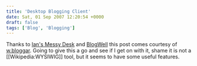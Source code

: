 ```yaml
---
title: 'Desktop Blogging Client'
date: Sat, 01 Sep 2007 12:20:54 +0000
draft: false
tags: ['Blog', 'Blogging']
---
```


Thanks to [Ian's Messy Desk](http://www.ismckenzie.com/2005/11/desktop_blogging_clients_1.html "Ian's Messy Desk") and [BlogWell](http://blogwell.wordpress.com/2007/03/17/using-wbloggar-for-wordpress-blogs/ "BlogWell") this post comes courtesy of [w.bloggar](http://www.wbloggar.com/ "w.bloggar"). Going to give this a go and see if I get on with it, shame it is not a \[\[Wikipedia:WYSIWIG\]\] tool, but it seems to have some useful features.